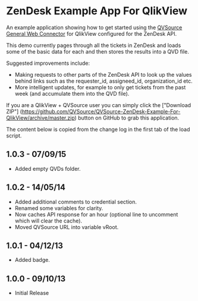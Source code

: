 ZenDesk Example App For QlikView
================================
An example application showing how to get started using the [QVSource General Web Connector](http://wiki.qvsource.com/General-Web-Connector-For-QlikView.ashx) for QlikView configured for the ZenDesk API.

This demo currently pages through all the tickets in ZenDesk and loads some of the basic data for each and then stores the results into a QVD file.

Suggested improvements include:
* Making requests to other parts of the ZenDesk API to look up the values behind links such as the requester_id, assigneed_id, organization_id etc.
* More intelligent updates, for example to only get tickets from the past week (and accumulate them into the QVD file).

If you are a QlikView + QVSource user you can simply click the ["Download ZIP"] (https://github.com/QVSource/QVSource-ZenDesk-Example-For-QlikView/archive/master.zip) button on GitHub to grab this application.

The content below is copied from the change log in the first tab of the load script.

1.0.3 - 07/09/15
----------------
* Added empty QVDs folder.

1.0.2 - 14/05/14
----------------
* Added additional comments to credential section.
* Renamed some variables for clarity.
* Now caches API response for an hour (optional line to uncomment which will clear the cache).
* Moved QVSource URL into variable vRoot.

1.0.1 - 04/12/13
----------------
* Added badge.

1.0.0 - 09/10/13
----------------
* Initial Release
